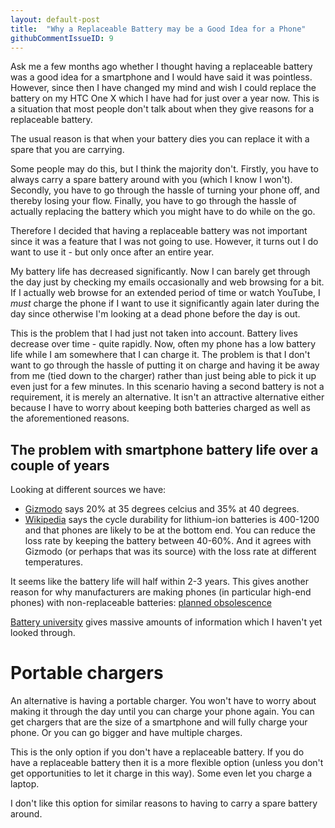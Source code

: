 ```yaml
---
layout: default-post
title:  "Why a Replaceable Battery may be a Good Idea for a Phone"
githubCommentIssueID: 9
---
```


Ask me a few months ago whether I thought having a replaceable battery was a good idea for a smartphone and I would have said it was pointless. However, since then I have changed my mind and wish I could replace the battery on my HTC One X which I have had for just over a year now. This is a situation that most people don't talk about when they give reasons for a replaceable battery.

The usual reason is that when your battery dies you can replace it with a spare that you are carrying.

Some people may do this, but I think the majority don't. Firstly, you have to always carry a spare battery around with you (which I know I won't). Secondly, you have to go through the hassle of turning your phone off, and thereby losing your flow. Finally, you have to go through the hassle of actually replacing the battery which you might have to do while on the go.

Therefore I decided that having a replaceable battery was not important since it was a feature that I was not going to use. However, it turns out I do want to use it - but only once after an entire year.

My battery life has decreased significantly. Now I can barely get through the day just by checking my emails occasionally and web browsing for a bit. If I actually web browse for an extended period of time or watch YouTube, I *must* charge the phone if I want to use it significantly again later during the day since otherwise I'm looking at a dead phone before the day is out.

This is the problem that I had just not taken into account. Battery lives decrease over time - quite rapidly. Now, often my phone has a low battery life while I am somewhere that I can charge it. The problem is that I don't want to go through the hassle of putting it on charge and having it be away from me (tied down to the charger) rather than just being able to pick it up even just for a few minutes. In this scenario having a second battery is not a requirement, it is merely an alternative. It isn't an attractive alternative either because I have to worry about keeping both batteries charged as well as the aforementioned reasons.

## The problem with smartphone battery life over a couple of years

Looking at different sources we have:

* [Gizmodo][gizmodo] says 20% at 35 degrees celcius and 35% at 40 degrees.
* [Wikipedia][wikipedia] says the cycle durability for lithium-ion batteries is 400-1200 and that phones are likely to be at the bottom end. You can reduce the loss rate by keeping the battery between 40-60%. And it agrees with Gizmodo (or perhaps that was its source) with the loss rate at different temperatures.

It seems like the battery life will half within 2-3 years. This gives another reason for why manufacturers are making phones (in particular high-end phones) with non-replaceable batteries: [planned obsolescence][planned-replacement]

[Battery university][battery-uni] gives massive amounts of information which I haven't yet looked through.

# Portable chargers

An alternative is having a portable charger. You won't have to worry about making it through the day until you can charge your phone again. You can get chargers that are the size of a smartphone and will fully charge your phone. Or you can go bigger and have multiple charges.

This is the only option if you don't have a replaceable battery. If you do have a replaceable battery then it is a more flexible option (unless you don't get opportunities to let it charge in this way). Some even let you charge a laptop.

I don't like this option for similar reasons to having to carry a spare battery around.


[gizmodo]: http://gizmodo.com/how-to-take-care-of-your-smartphone-battery-the-right-w-513217256
[wikipedia]: https://en.wikipedia.org/wiki/Lithium-ion_battery
[battery-uni]: http://batteryuniversity.com/learn/article/how_to_prolong_lithium_based_batteries
[planned-replacement]: https://en.wikipedia.org/wiki/Planned_obsolescence
